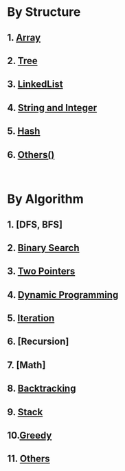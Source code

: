 # By Structure

## 1. [Array](https://github.com/yuxuanm/Leetcode-Java/tree/master/Leetcode/src/array)
## 2. [Tree](https://github.com/yuxuanm/Leetcode-Java/tree/master/Leetcode/src/tree)
## 3. [LinkedList](https://github.com/yuxuanm/Leetcode-Java/tree/master/Leetcode/src/linkedlist)
## 4. [String and Integer](https://github.com/yuxuanm/Leetcode-Java/tree/master/Leetcode/src/stringandinteger)
## 5. [Hash]()
## 6. [Others()]()

&emsp;
&emsp;
# By Algorithm
## 1. [DFS, BFS]
## 2. [Binary Search](https://github.com/yuxuanm/Leetcode-Java/tree/master/Algorithms/binary%20search)
## 3. [Two Pointers](https://github.com/yuxuanm/Leetcode-Java/blob/master/Algorithms/two%20pointers/README.md)
## 4. [Dynamic Programming](https://github.com/yuxuanm/Leetcode-Java/tree/master/Algorithms/dynamic%20programming)
## 5. [Iteration](https://github.com/yuxuanm/Leetcode-Java/tree/master/Algorithms/recursion%20%26%20iteration)
## 6. [Recursion]
## 7. [Math]
## 8. [Backtracking](https://github.com/yuxuanm/Leetcode-Java/tree/master/Algorithms/backtracking)
## 9. [Stack](https://github.com/yuxuanm/Leetcode-Java/tree/master/Algorithms/stack)
## 10.[Greedy](https://github.com/yuxuanm/Leetcode-Java/tree/master/Algorithms/greedy)
## 11. [Others](https://github.com/yuxuanm/Leetcode-Java/tree/master/Algorithms/others)

